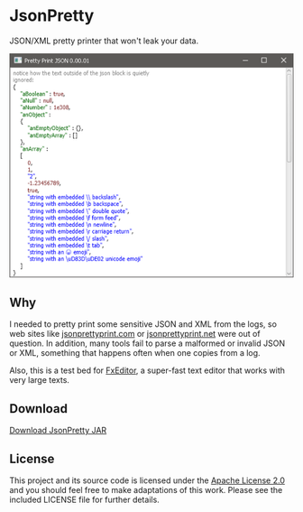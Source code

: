 # JsonPretty

JSON/XML pretty printer that won't leak your data.

![screenshot](https://github.com/andy-goryachev/JsonPretty/blob/master/doc/screenshot.png)

## Why

I needed to pretty print some sensitive JSON and XML from the logs, so web sites like
[jsonprettyprint.com](http://jsonprettyprint.com/)
or
[jsonprettyprint.net](http://jsonprettyprint.net/) were out of question.  In addition, many tools fail to parse a malformed or invalid
JSON or XML, something that happens often when one copies from a log.

Also, this is a test bed for 
[FxEditor](https://github.com/andy-goryachev/FxEditor),
a super-fast text editor that works with very large texts. 

## Download

[Download JsonPretty JAR](https://github.com/andy-goryachev/JsonPretty/raw/master/releases/JsonPretty.0.00.09.jar)

## License

This project and its source code is licensed under the [Apache License 2.0](http://www.apache.org/licenses/LICENSE-2.0) and you should feel free to make adaptations of this work. Please see the included LICENSE file for further details.
